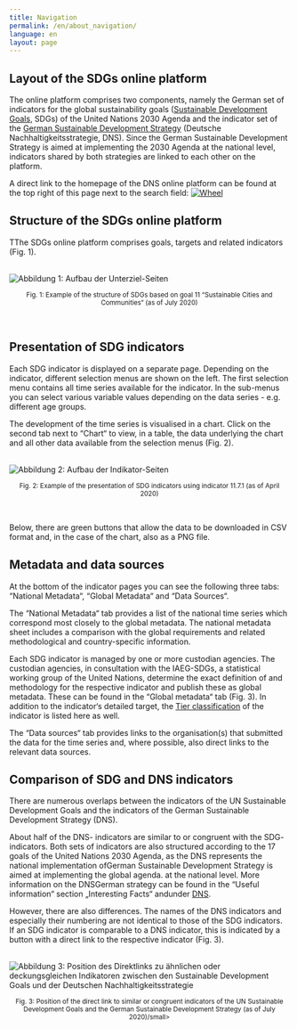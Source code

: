 ```yaml
---
title: Navigation
permalink: /en/about_navigation/
language: en
layout: page
---
```


## Layout of the SDGs online platform

The online platform comprises two components, namely the German set of indicators for the global sustainability goals ([Sustainable Development Goals](https://www.un.org/sustainabledevelopment/sustainable-development-goals/), SDGs) of the United Nations 2030 Agenda and the indicator set of the [German Sustainable Development Strategy](https://www.bundesregierung.de/breg-en/issues/sustainability/) (Deutsche Nachhaltigkeitsstrategie, DNS). Since the German Sustainable Development Strategy is aimed at implementing the 2030 Agenda at the national level, indicators shared by both strategies are linked to each other on the platform.

A direct link to the homepage of the DNS online platform can be found at the top right of this page next to the search field: [<img src="https://g205sdgs.github.io/sdg-indicators/assets/img/about/DNS Wheel.png" alt="Wheel">](https://sustainabledevelopment-deutschland.github.io/en)



## Structure of the SDGs online platform

TThe SDGs online platform comprises goals, targets and related indicators (Fig. 1).

<br>
<img src="https://g205SDGs.github.io/sdg-indicators/assets/img/about/en/target_page.PNG" alt="Abbildung 1: Aufbau der Unterziel-Seiten" class="responsiveImg">

<p style="text-align:center">
<small> Fig. 1: Example of the structure of SDGs based on goal 11 “Sustainable Cities and Communities“ (as of July 2020)</small>
</p>
<br>

## Presentation of SDG indicators

Each SDG indicator is displayed on a separate page. Depending on the indicator, different selection menus are shown on the left. The first selection menu contains all time series available for the indicator. In the sub-menus you can select various variable values depending on the data series - e.g. different age groups.

The development of the time series is visualised in a chart. Click on the second tab next to “Chart“ to view, in a table, the data underlying the chart and all other data available from the selection menus (Fig. 2).

<br>
<img src="https://g205SDGs.github.io/sdg-indicators/assets/img/about/en/indicator_page.PNG" alt="Abbildung 2: Aufbau der Indikator-Seiten" class="responsiveImg">

<p style="text-align:center">
<small> Fig. 2: Example of the presentation of SDG indicators using indicator 11.7.1 (as of April 2020)</small>
</p>
<br>

Below, there are green buttons that allow the data to be downloaded in CSV format and, in the case of the chart, also as a PNG file.

## Metadata and data sources

At the bottom of the indicator pages you can see the following three tabs: “National Metadata“, “Global Metadata“ and “Data Sources“.

The “National Metadata“ tab provides a list of the national time series which correspond most closely to the global metadata. The national metadata sheet includes a comparison with the global requirements and related methodological and country-specific information.

Each SDG indicator is managed by one or more custodian agencies. The custodian agencies, in consultation with the IAEG-SDGs, a statistical working group of the United Nations, determine the exact definition of and methodology for the respective indicator and publish these as global metadata. These can be found in the “Global metadata“ tab (Fig. 3). In addition to the indicator‘s detailed target, the [Tier classification](https://unstats.un.org/sdgs/iaeg-sdgs/tier-classification/) of the indicator is listed here as well.

The “Data sources“ tab provides links to the organisation(s) that submitted the data for the time series and, where possible, also direct links to the relevant data sources.

## Comparison of SDG and DNS indicators

There are numerous overlaps between the indicators of the UN Sustainable Development Goals and the indicators of the German Sustainable Development Strategy (DNS).

About half of the DNS- indicators are similar to or congruent with the SDG- indicators. Both sets of indicators are also structured according to the 17 goals of the United Nations 2030 Agenda, as the DNS represents the national implementation ofGerman Sustainable Development Strategy is aimed at implementing the global agenda. at the national level. More information on the DNSGerman strategy can be found in the “Useful information“ section „Interesting Facts“ andunder [DNS](https://sustainabledevelopment-germany.github.io/en/sdg-indicators/facts_dns/).

However, there are also differences. The names of the DNS indicators and especially their numbering are not identical to those of the SDG indicators. If an SDG indicator is comparable to a DNS indicator, this is indicated by a button with a direct link to the respective indicator (Fig. 3).

<br>
<img src="https://g205SDGs.github.io/sdg-indicators/assets/img/about/en/navigation_dns.PNG" alt="Abbildung 3: Position des Direktlinks zu ähnlichen oder deckungsgleichen Indikatoren zwischen den Sustainable Development Goals und der Deutschen Nachhaltigkeitsstrategie" class="responsiveImg">

<p style="text-align:center">
<small> Fig. 3: Position of the direct link to similar or congruent indicators of the UN Sustainable Development Goals and the German Sustainable Development Strategy (as of July 2020)/small>
</p>
<br>
